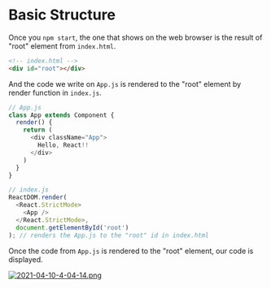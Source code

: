 # Basic Structure

Once you ```npm start```, the one that shows on the web browser is the result of "root" element from ```index.html```. 

```html 
<!-- index.html -->
<div id="root"></div> 
``` 

And the code we write on ```App.js``` is rendered to the "root" element by render function in ```index.js```. 
```js
// App.js
class App extends Component {
  render() {
    return (
      <div className="App">
        Hello, React!!
      </div>
    )
  }
}
```
```js
// index.js
ReactDOM.render( 
  <React.StrictMode>
    <App />
  </React.StrictMode>,
  document.getElementById('root')
); // renders the App.js to the "root" id in index.html
```

Once the code from ```App.js``` is rendered to the "root" element, our code is displayed.

[![2021-04-10-4-04-14.png](https://i.postimg.cc/W1xtGbTZ/2021-04-10-4-04-14.png)](https://postimg.cc/w1c6Hztx)
